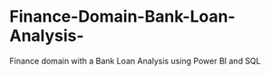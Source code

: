 # Finance-Domain-Bank-Loan-Analysis-
Finance domain with a Bank Loan Analysis using Power BI and SQL
